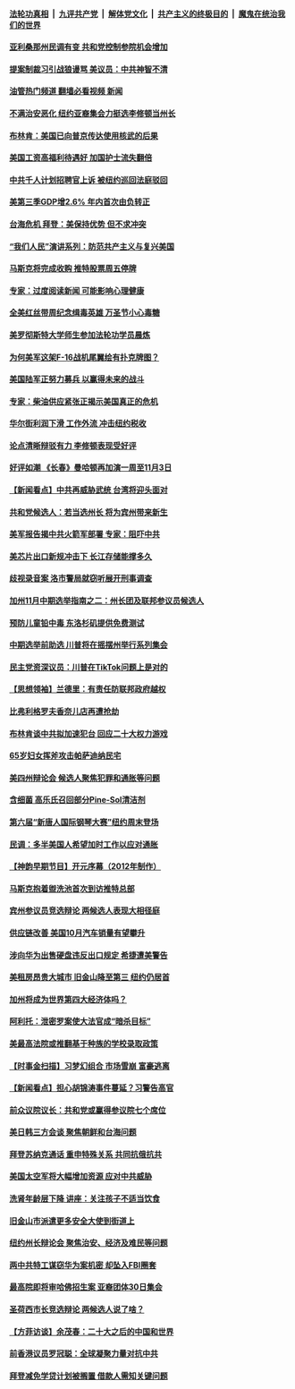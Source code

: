 ####  [法轮功真相](../../../../basic/blob/master/README.md?t=10280531) &nbsp;|&nbsp; [九评共产党](../../../../9ping.md/blob/master/README.md?t=10280531) &nbsp;|&nbsp; [解体党文化](../../../../jtdwh.md/blob/master/README.md?t=10280531)  &nbsp;|&nbsp; [共产主义的终极目的](../../../../gczydzjmd.md/blob/master/README.md?t=10280531) &nbsp;|&nbsp; [魔鬼在统治我们的世界](../../../../mgztzwmdsj.md/blob/master/README.md?t=10280531) 

#### [亚利桑那州民调有变 共和党控制参院机会增加](../pages/nsc412/n13854185.md?t=10280531) 

#### [提案制裁习引战狼谩骂 美议员：中共神智不清](../pages/nsc412/n13854155.md?t=10280531) 

#### [油管热门频道 翻墙必看视频 新闻](http://209.250.226.216:81/youtube.html?10280531)

#### [不满治安恶化 纽约亚裔集会力挺选李修顿当州长](../pages/nsc412/n13853706.md?t=10280531) 

#### [布林肯：美国已向普京传达使用核武的后果](../pages/nsc412/n13854141.md?t=10280531) 

#### [美国工资高福利待遇好 加国护士流失翻倍](../pages/nsc412/n13854103.md?t=10280531) 

#### [中共千人计划招聘官上诉 被纽约巡回法庭驳回](../pages/nsc412/n13853658.md?t=10280531) 

#### [美第三季GDP增2.6% 年内首次由负转正](../pages/nsc412/n13854063.md?t=10280531) 

#### [台海危机 拜登：美保持优势 但不求冲突](../pages/nsc412/n13854087.md?t=10280531) 

#### [“我们人民”演讲系列：防范共产主义与复兴美国](../pages/nsc412/n13854098.md?t=10280531) 

#### [马斯克将完成收购 推特股票周五停牌](../pages/nsc412/n13853984.md?t=10280531) 

#### [专家：过度阅读新闻 可能影响心理健康](../pages/nsc412/n13853576.md?t=10280531) 

#### [全美红丝带周纪念缉毒英雄 万圣节小心毒糖](../pages/nsc412/n13853675.md?t=10280531) 

#### [美罗彻斯特大学师生参加法轮功学员晨炼](../pages/nsc412/n13853575.md?t=10280531) 

#### [为何美军这架F-16战机尾翼绘有扑克牌图？](../pages/nsc412/n13853814.md?t=10280531) 

#### [美国陆军正努力募兵 以赢得未来的战斗](../pages/nsc412/n13853676.md?t=10280531) 

#### [专家：柴油供应紧张正揭示美国真正的危机](../pages/nsc412/n13853562.md?t=10280531) 

#### [华尔街利润下滑 工作外流 冲击纽约税收](../pages/nsc412/n13853631.md?t=10280531) 

#### [论点清晰辩驳有力 李修顿表现受好评](../pages/nsc412/n13853710.md?t=10280531) 

#### [好评如潮 《长春》曼哈顿再加演一周至11月3日](../pages/nsc412/n13853726.md?t=10280531) 

#### [【新闻看点】中共再威胁武统 台湾将迎头面对](../pages/nsc412/n13853518.md?t=10280531) 

#### [共和党候选人：若当选州长 将为宾州带来新生](../pages/nsc412/n13853702.md?t=10280531) 

#### [美军报告揭中共火箭军部署 专家：阻吓中共](../pages/nsc412/n13852693.md?t=10280531) 

#### [美芯片出口新规冲击下 长江存储能撑多久](../pages/nsc412/n13853534.md?t=10280531) 

#### [歧视录音案 洛市警局就窃听展开刑事调查](../pages/nsc412/n13853667.md?t=10280531) 

#### [加州11月中期选举指南之二：州长团及联邦参议员候选人](../pages/nsc412/n13853637.md?t=10280531) 

#### [预防儿童铅中毒 东洛杉矶提供免费测试](../pages/nsc412/n13853626.md?t=10280531) 

#### [中期选举前助选 川普将在摇摆州举行系列集会](../pages/nsc412/n13853546.md?t=10280531) 

#### [民主党资深议员：川普在TikTok问题上是对的](../pages/nsc412/n13853556.md?t=10280531) 

#### [【思想领袖】兰德里：有责任防联邦政府越权](../pages/nsc412/n13836377.md?t=10280531) 

#### [比弗利格罗夫香奈儿店再遭抢劫](../pages/nsc412/n13853564.md?t=10280531) 

#### [布林肯谈中共拟加速犯台 回应二十大权力游戏](../pages/nsc412/n13853535.md?t=10280531) 

#### [65岁妇女挥斧攻击帕萨迪纳民宅](../pages/nsc412/n13853551.md?t=10280531) 

#### [美四州辩论会 候选人聚焦犯罪和通胀等问题](../pages/nsc412/n13853476.md?t=10280531) 

#### [含细菌 高乐氏召回部分Pine-Sol清洁剂](../pages/nsc412/n13853532.md?t=10280531) 

#### [第六届“新唐人国际钢琴大赛”纽约周末登场](../pages/nsc412/n13853512.md?t=10280531) 

#### [民调：多半美国人希望加时工作以应对通胀](../pages/nsc412/n13853477.md?t=10280531) 

#### [【神韵早期节目】开元序幕（2012年制作）](../pages/nsc412/n13853490.md?t=10280531) 

#### [马斯克抱着盥洗池首次到访推特总部](../pages/nsc412/n13853487.md?t=10280531) 

#### [宾州参议员竞选辩论 两候选人表现大相径庭](../pages/nsc412/n13853416.md?t=10280531) 

#### [供应链改善 美国10月汽车销量有望攀升](../pages/nsc412/n13853459.md?t=10280531) 

#### [涉向华为出售硬盘违反出口规定 希捷遭美警告](../pages/nsc412/n13853447.md?t=10280531) 

#### [美租房昂贵大城市 旧金山降至第三 纽约仍居首](../pages/nsc412/n13852975.md?t=10280531) 

#### [加州将成为世界第四大经济体吗？](../pages/nsc412/n13853043.md?t=10280531) 

#### [阿利托：泄密罗案使大法官成“暗杀目标”](../pages/nsc412/n13853440.md?t=10280531) 

#### [美最高法院或推翻基于种族的学校录取政策](../pages/nsc412/n13853432.md?t=10280531) 

#### [【时事金扫描】习梦幻组合 市场雪崩 富豪逃离](../pages/nsc412/n13853270.md?t=10280531) 

#### [【新闻看点】担心胡锦涛事件蔓延？习警告高官](../pages/nsc412/n13852674.md?t=10280531) 

#### [前众议院议长：共和党或赢得参议院七个席位](../pages/nsc412/n13853291.md?t=10280531) 

#### [美日韩三方会谈 聚焦朝鲜和台海问题](../pages/nsc412/n13853237.md?t=10280531) 

#### [拜登苏纳克通话 重申特殊关系 共同抗俄抗共](../pages/nsc412/n13853263.md?t=10280531) 

#### [美国太空军将大幅增加资源 应对中共威胁](../pages/nsc412/n13853146.md?t=10280531) 

#### [洗肾年龄层下降 讲座：关注孩子不适当饮食](../pages/nsc412/n13852879.md?t=10280531) 

#### [旧金山市派遣更多安全大使到街道上](../pages/nsc412/n13853027.md?t=10280531) 

#### [纽约州长辩论会 聚焦治安、经济及难民等问题](../pages/nsc412/n13852910.md?t=10280531) 

#### [两中共特工谋窃华为案机密 却坠入FBI圈套](../pages/nsc412/n13852895.md?t=10280531) 

#### [最高院即将审哈佛招生案 亚裔团体30日集会](../pages/nsc412/n13852893.md?t=10280531) 

#### [圣荷西市长竞选辩论 两候选人说了啥？](../pages/nsc412/n13852875.md?t=10280531) 

#### [【方菲访谈】余茂春：二十大之后的中国和世界](../pages/nsc412/n13852740.md?t=10280531) 

#### [前香港议员罗冠聪：全球凝聚力量对抗中共](../pages/nsc412/n13852854.md?t=10280531) 

#### [拜登减免学贷计划被搁置 借款人需知关键问题](../pages/nsc412/n13852793.md?t=10280531) 

<img src='http://gfw-breaker.win/goodnews/indexes/nsc412.md' width='0px' height='0px'/>
